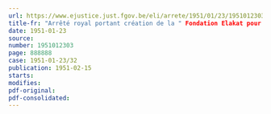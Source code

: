 ```yaml
---
url: https://www.ejustice.just.fgov.be/eli/arrete/1951/01/23/1951012303/justel
title-fr: "Arrêté royal portant création de la " Fondation Elakat pour l'amélioration du bien-être des indigènes ""
date: 1951-01-23
source:
number: 1951012303
page: 888888
case: 1951-01-23/32
publication: 1951-02-15
starts:
modifies:
pdf-original:
pdf-consolidated:
---
```



